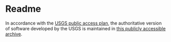 # Readme

In accordance with the [USGS public access plan](https://www.usgs.gov/about/organization/science-support/science-quality-and-integrity/public-access-results), the authoritative version of software developed by the USGS is maintained in [this publicly accessible archive](https://code.usgs.gov/usgs/project-explorer/-/blob/master/README.md).
